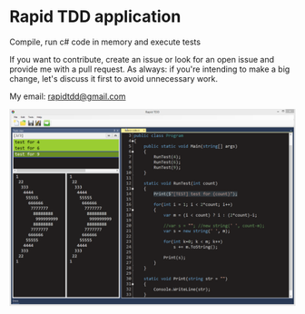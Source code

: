 # Rapid TDD application
Compile, run c# code in memory and execute tests

If you want to contribute, create an issue or look for an open issue and provide me with a pull request. As always: if you're intending to make a big change, let's discuss it first to avoid unnecessary work.

My email: rapidtdd@gmail.com

![alt text](RapidTDD.png?raw=true)
